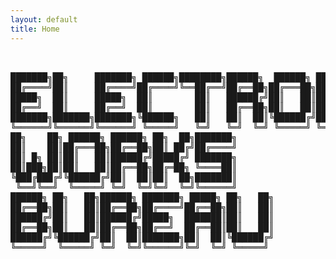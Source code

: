 ```yaml
---
layout: default
title: Home
---
```


<pre class="logo" aria-label="Logo: Electronic Works Bureau (EWB)">


███████╗██╗     ███████╗ ██████╗████████╗██████╗  ██████╗ ███╗   ██╗██╗ ██████╗
██╔════╝██║     ██╔════╝██╔════╝╚══██╔══╝██╔══██╗██╔═══██╗████╗  ██║██║██╔════╝
█████╗  ██║     █████╗  ██║        ██║   ██████╔╝██║   ██║██╔██╗ ██║██║██║     
██╔══╝  ██║     ██╔══╝  ██║        ██║   ██╔══██╗██║   ██║██║╚██╗██║██║██║     
███████╗███████╗███████╗╚██████╗   ██║   ██║  ██║╚██████╔╝██║ ╚████║██║╚██████╗
╚══════╝╚══════╝╚══════╝ ╚═════╝   ╚═╝   ╚═╝  ╚═╝ ╚═════╝ ╚═╝  ╚═══╝╚═╝ ╚═════╝
██╗    ██╗ ██████╗ ██████╗ ██╗  ██╗███████╗                                    
██║    ██║██╔═══██╗██╔══██╗██║ ██╔╝██╔════╝                                    
██║ █╗ ██║██║   ██║██████╔╝█████╔╝ ███████╗                                    
██║███╗██║██║   ██║██╔══██╗██╔═██╗ ╚════██║                                    
╚███╔███╔╝╚██████╔╝██║  ██║██║  ██╗███████║                                    
 ╚══╝╚══╝  ╚═════╝ ╚═╝  ╚═╝╚═╝  ╚═╝╚══════╝                                    
██████╗ ██╗   ██╗██████╗ ███████╗ █████╗ ██╗   ██╗                             
██╔══██╗██║   ██║██╔══██╗██╔════╝██╔══██╗██║   ██║                             
██████╔╝██║   ██║██████╔╝█████╗  ███████║██║   ██║                             
██╔══██╗██║   ██║██╔══██╗██╔══╝  ██╔══██║██║   ██║                             
██████╔╝╚██████╔╝██║  ██║███████╗██║  ██║╚██████╔╝                             
╚═════╝  ╚═════╝ ╚═╝  ╚═╝╚══════╝╚═╝  ╚═╝ ╚═════╝                                                    
                                                                               

</pre>
